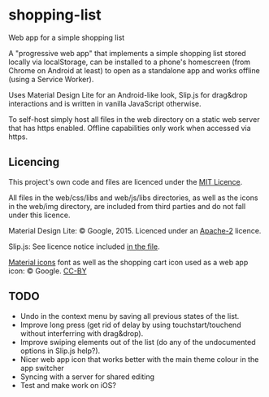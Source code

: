 # shopping-list
Web app for a simple shopping list

A "progressive web app" that implements a simple shopping list stored locally via localStorage, can be installed to a phone's homescreen (from Chrome on Android at least) to open as a standalone app and works offline (using a Service Worker).

Uses Material Design Lite for an Android-like look, Slip.js for drag&drop interactions and is written in vanilla JavaScript otherwise.

To self-host simply host all files in the web directory on a static web server that has https enabled. Offline capabilities only work when accessed via https.

## Licencing

This project's own code and files are licenced under the [MIT Licence](https://github.com/Shepard/shopping-list/blob/master/LICENSE).

All files in the web/css/libs and web/js/libs directories, as well as the icons in the web/img directory, are included from third parties and do not fall under this licence.

Material Design Lite:
© Google, 2015. Licenced under an
[Apache-2](https://github.com/google/material-design-lite/blob/master/LICENSE)
licence.

Slip.js:
See licence notice included [in the file](https://github.com/Shepard/shopping-list/blob/master/web/js/libs/slip.js).

[Material icons](https://design.google.com/icons/) font as well as the shopping cart icon used as a web app icon:
© Google. [CC-BY](https://creativecommons.org/licenses/by/4.0/)

## TODO

* Undo in the context menu by saving all previous states of the list.
* Improve long press (get rid of delay by using touchstart/touchend without interferring with drag&drop).
* Improve swiping elements out of the list (do any of the undocumented options in Slip.js help?).
* Nicer web app icon that works better with the main theme colour in the app switcher
* Syncing with a server for shared editing
* Test and make work on iOS?